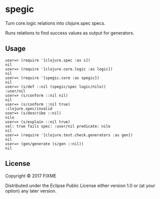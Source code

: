 # spegic

Turn core.logic relations into clojure.spec specs.

Runs relations to find success values as output for generators.

## Usage

```
user=> (require '[clojure.spec :as s])
nil
user=> (require '[clojure.core.logic :as logic])
nil
user=> (require '[spegic.core :as spegic])
nil
user=> (s/def ::nil (spegic/spec logic/nilo))
:user/nil
user=> (s/conform ::nil nil)
nil
user=> (s/conform ::nil true)
:clojure.spec/invalid
user=> (s/describe ::nil)
nilo
user=> (s/explain ::nil true)
val: true fails spec: :user/nil predicate: nilo
nil
user=> (require '[clojure.test.check.generators :as gen])
nil
user=> (gen/generate (s/gen ::nil))
nil
```

## License

Copyright © 2017 FIXME

Distributed under the Eclipse Public License either version 1.0 or (at
your option) any later version.
